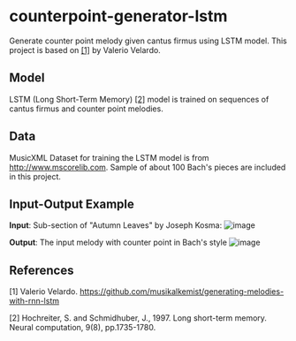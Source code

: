 # counterpoint-generator-lstm
Generate counter point melody given cantus firmus using LSTM model. 
This project is based on [[1]](#1) by Valerio Velardo.

## Model
LSTM (Long Short-Term Memory) [[2]](#2) model is trained on sequences of cantus firmus and counter point melodies.

## Data
MusicXML Dataset for training the LSTM model is from http://www.mscorelib.com.
Sample of about 100 Bach's pieces are included in this project.

## Input-Output Example

**Input**: Sub-section of "Autumn Leaves" by Joseph Kosma:
![image](https://github.com/AdamLauz/counterpoint-generator-lstm/assets/2620814/c5ab5d14-b526-41c2-b34b-91ccbb80800a)

**Output**: The input melody with counter point in Bach's style
![image](https://github.com/AdamLauz/counterpoint-generator-lstm/assets/2620814/f7b2a50a-9e6b-435c-af83-9206130c74b9)


## References
<a id="1">[1]</a>
Valerio Velardo.
https://github.com/musikalkemist/generating-melodies-with-rnn-lstm

<a id="2">[2]</a> 
Hochreiter, S. and Schmidhuber, J., 1997. 
Long short-term memory.
Neural computation, 9(8), pp.1735-1780.
